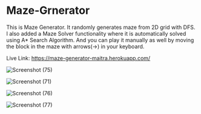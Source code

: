 # Maze-Grnerator

This is Maze Generator. It randomly generates maze from 2D grid with DFS.
I also added a Maze Solver functionality where it is automatically solved using A* Search Algorithm.
And you can play it manually as well by moving the block in the maze with arrows(->) in your keyboard.


Live Link: https://maze-generator-maitra.herokuapp.com/


![Screenshot (75)](https://user-images.githubusercontent.com/47227715/127391539-a114e848-2519-4a8d-a547-b2c064e2ed62.png)


![Screenshot (71)](https://user-images.githubusercontent.com/47227715/127390646-81bb2695-2849-4055-91f9-56b7a63570b8.png)


![Screenshot (76)](https://user-images.githubusercontent.com/47227715/127391577-14aae18c-2eac-4aad-8319-4ae37ffc9f0e.png)


![Screenshot (77)](https://user-images.githubusercontent.com/47227715/127391677-8ec986d9-0d99-4070-bd68-654ef0203701.png)


